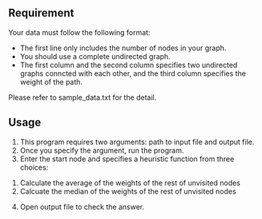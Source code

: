 ## Requirement

Your data must follow the following format:
- The first line only includes the number of nodes in your graph.
- You should use a complete undirected graph.
- The first column and the second column specifies two undirected graphs conncted with each other, and the third column specifies the weight of the path.

Please refer to sample_data.txt for the detail.

## Usage

1. This program requires two arguments: path to input file and output file.
2. Once you specify the argument, run the program.
3. Enter the start node and specifies a heuristic function from three choices:
  1) Calculate the average of the weights of the rest of unvisited nodes
  2) Calcuate the median of the weights of the rest of unvisited nodes
4. Open output file to check the answer.
